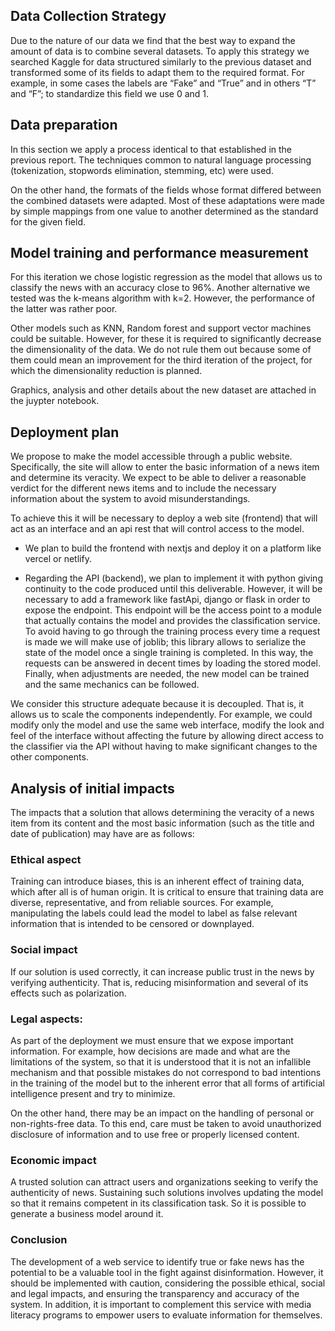 ## Data Collection Strategy

Due to the nature of our data we find that the best way to expand the amount of data is to combine several datasets. To apply this strategy we searched Kaggle for data structured similarly to the previous dataset and transformed some of its fields to adapt them to the required format. For example, in some cases the labels are “Fake” and “True” and in others “T” and “F”; to standardize this field we use 0 and 1.

## Data preparation

In this section we apply a process identical to that established in the previous report. The techniques common to natural language processing (tokenization, stopwords elimination, stemming, etc) were used.

On the other hand, the formats of the fields whose format differed between the combined datasets were adapted. Most of these adaptations were made by simple mappings from one value to another determined as the standard for the given field. 

## Model training and performance measurement

For this iteration we chose logistic regression as the model that allows us to classify the news with an accuracy close to 96%. Another alternative we tested was the k-means algorithm with k=2. However, the performance of the latter was rather poor.

Other models such as KNN, Random forest and support vector machines could be suitable. However, for these it is required to significantly decrease the dimensionality of the data. We do not rule them out because some of them could mean an improvement for the third iteration of the project, for which the dimensionality reduction is planned. 

Graphics, analysis and other details about the new dataset are attached in the juypter notebook. 

## Deployment plan

We propose to make the model accessible through a public website. Specifically, the site will allow to enter the basic information of a news item and determine its veracity. We expect to be able to deliver a reasonable verdict for the different news items and to include the necessary information about the system to avoid misunderstandings.

To achieve this it will be necessary to deploy a web site (frontend) that will act as an interface and an api rest that will control access to the model. 

- We plan to build the frontend with nextjs and deploy it on a platform like vercel or netlify.

- Regarding the API (backend), we plan to implement it with python giving continuity to the code produced until this deliverable. However, it will be necessary to add a framework like fastApi, django or flask in order to expose the endpoint. This endpoint will be the access point to a module that actually contains the model and provides the classification service. To avoid having to go through the training process every time a request is made we will make use of joblib; this library allows to serialize the state of the model once a single training is completed. In this way, the requests can be answered in decent times by loading the stored model. Finally, when adjustments are needed, the new model can be trained and the same mechanics can be followed.

We consider this structure adequate because it is decoupled. That is, it allows us to scale the components independently. For example, we could modify only the model and use the same web interface, modify the look and feel of the interface without affecting the future by allowing direct access to the classifier via the API without having to make significant changes to the other components.  

## Analysis of initial impacts

The impacts that a solution that allows determining the veracity of a news item from its content and the most basic information (such as the title and date of publication) may have are as follows:

### Ethical aspect

Training can introduce biases, this is an inherent effect of training data, which after all is of human origin. It is critical to ensure that training data are diverse, representative, and from reliable sources. For example, manipulating the labels could lead the model to label as false relevant information that is intended to be censored or downplayed.

### Social impact

If our solution is used correctly, it can increase public trust in the news by verifying authenticity. That is, reducing misinformation and several of its effects such as polarization.

### Legal aspects:

As part of the deployment we must ensure that we expose important information. For example, how decisions are made and what are the limitations of the system, so that it is understood that it is not an infallible mechanism and that possible mistakes do not correspond to bad intentions in the training of the model but to the inherent error that all forms of artificial intelligence present and try to minimize. 

On the other hand, there may be an impact on the handling of personal or non-rights-free data. To this end, care must be taken to avoid unauthorized disclosure of information and to use free or properly licensed content. 

### Economic impact

A trusted solution can attract users and organizations seeking to verify the authenticity of news. Sustaining such solutions involves updating the model so that it remains competent in its classification task. So it is possible to generate a business model around it.

### Conclusion

The development of a web service to identify true or fake news has the potential to be a valuable tool in the fight against disinformation. However, it should be implemented with caution, considering the possible ethical, social and legal impacts, and ensuring the transparency and accuracy of the system. In addition, it is important to complement this service with media literacy programs to empower users to evaluate information for themselves.

